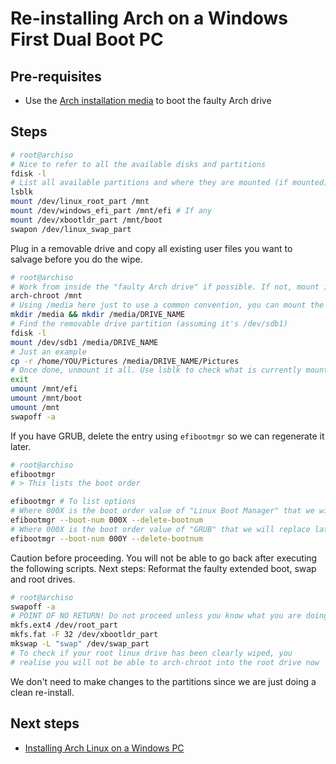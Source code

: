 # Re-installing Arch on a Windows First Dual Boot PC

## Pre-requisites

- Use the [Arch installation media](./create-installation-media.md) to boot the faulty Arch drive

## Steps

```bash
# root@archiso
# Nice to refer to all the available disks and partitions
fdisk -l
# List all available partitions and where they are mounted (if mounted)
lsblk
mount /dev/linux_root_part /mnt
mount /dev/windows_efi_part /mnt/efi # If any
mount /dev/xbootldr_part /mnt/boot
swapon /dev/linux_swap_part
```

Plug in a removable drive and copy all existing user files you want to salvage before you do the wipe.

```bash
# root@archiso
# Work from inside the "faulty Arch drive" if possible. If not, mount it in the installation media directory
arch-chroot /mnt
# Using /media here just to use a common convention, you can mount the drive wherever you like on your drive
mkdir /media && mkdir /media/DRIVE_NAME
# Find the removable drive partition (assuming it's /dev/sdb1)
fdisk -l
mount /dev/sdb1 /media/DRIVE_NAME
# Just an example
cp -r /home/YOU/Pictures /media/DRIVE_NAME/Pictures
# Once done, unmount it all. Use lsblk to check what is currently mounted
exit
umount /mnt/efi
umount /mnt/boot
umount /mnt
swapoff -a
```

If you have GRUB, delete the entry using `efibootmgr` so we can regenerate it later.

```bash
# root@archiso
efibootmgr
# > This lists the boot order

efibootmgr # To list options
# Where 000X is the boot order value of "Linux Boot Manager" that we will replace later
efibootmgr --boot-num 000X --delete-bootnum
# Where 000X is the boot order value of "GRUB" that we will replace later
efibootmgr --boot-num 000Y --delete-bootnum
```

Caution before proceeding. You will not be able to go back after executing the following scripts. Next steps: Reformat the faulty extended boot, swap and root drives.

```bash
# root@archiso
swapoff -a
# POINT OF NO RETURN! Do not proceed unless you know what you are doing.
mkfs.ext4 /dev/root_part
mkfs.fat -F 32 /dev/xbootldr_part
mkswap -L "swap" /dev/swap_part
# To check if your root linux drive has been clearly wiped, you
# realise you will not be able to arch-chroot into the root drive now
```

We don't need to make changes to the partitions since we are just doing a clean re-install.

## Next steps

- [Installing Arch Linux on a Windows PC](./installing-windows-first-dual-boot.md)